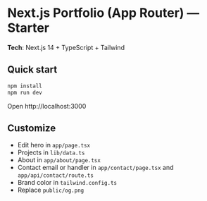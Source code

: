 # Next.js Portfolio (App Router) — Starter

**Tech**: Next.js 14 + TypeScript + Tailwind

## Quick start
```bash
npm install
npm run dev
```
Open http://localhost:3000

## Customize
- Edit hero in `app/page.tsx`
- Projects in `lib/data.ts`
- About in `app/about/page.tsx`
- Contact email or handler in `app/contact/page.tsx` and `app/api/contact/route.ts`
- Brand color in `tailwind.config.ts`
- Replace `public/og.png`

